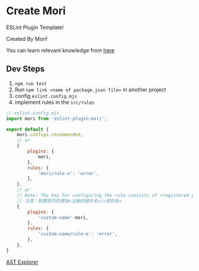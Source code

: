 # Create Mori

ESLint Plugin Template!

Created By Mori!

You can learn relevant knowledge from [here](https://github.com/Quramy/eslint-plugin-tutorial)

## Dev Steps

1. `npm run test`
2. Run `npm link <name of package.json file>` in another project
3. config `eslint.config.mjs`
4. implement rules in the `src/rules`

```js
// eslint.config.mjs
import mori from 'eslint-plugin-mori';

export default {
    mori.configs.recommended,
    // or 
    {
        plugins: {
            mori,
        },
        rules: {
            'mori/rule-a': 'error',
        },
    },
    // or
    // Note: The key for configuring the rule consists of <registered plugin name>/<rule name>
    // 注意：配置规则的键由<注册的插件名>/<规则名>
    {
        plugins: {
            'custom-name':mori,
        },
        rules: {
            'custom-name/rule-a': 'error',
        },
    },
}
```

[AST Explorer](https://astexplorer.net/)
